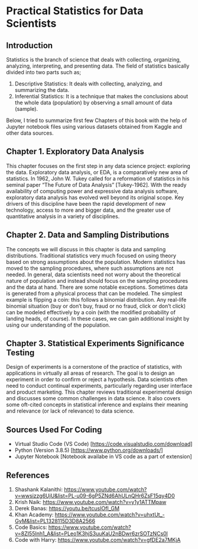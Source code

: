 # Practical Statistics for Data Scientists
## Introduction
Statistics is the branch of science that deals with collecting, organizing, analyzing, interpreting, and presenting data. The field of statistics basically divided into two parts such as; 
1. Descriptive Statistics: It deals with collecting, analyzing, and summarizing the data. 
2. Inferential Statistics: It is a technique that makes the conclusions about the whole data (population) by observing a small amount of data (sample).

Below, I tried to summarize first few Chapters of this book with the help of Jupyter notebook files using various datasets obtained from Kaggle and other data sources.

## Chapter 1. Exploratory Data Analysis
This chapter focuses on the first step in any data science project: exploring the data. Exploratory data analysis, or EDA, is a comparatively new area of statistics. In 1962, John W. Tukey called for a reformation of statistics in his seminal paper “The Future of Data Analysis” [Tukey-1962]. With the ready availability of computing power and expressive data analysis software, exploratory data analysis has evolved well beyond its original scope. Key drivers of this discipline have been the rapid development of new technology, access to more and bigger data, and the greater use of quantitative analysis in a variety of disciplines.

## Chapter 2. Data and Sampling Distributions
The concepts we will discuss in this chapter is data and sampling distributions. Traditional statistics very much focused on using theory based on strong assumptions about the population. Modern statistics has moved to the sampling procedures, where such assumptions are not needed. In general, data scientists need not worry about the theoretical nature of population and instead should focus on the sampling procedures and the data at hand. There are some notable exceptions. Sometimes data is generated from a physical process that can be modeled. The simplest example is flipping a coin: this follows a binomial distribution. Any real-life binomial situation (buy or don’t buy, fraud or no fraud, click or don’t click) can be modeled effectively by a coin (with the modified probability of landing heads, of course). In these cases, we can gain additional insight by using our understanding of the population.

## Chapter 3. Statistical Experiments Significance Testing
Design of experiments is a cornerstone of the practice of statistics, with applications in virtually all areas of research. The goal is to design an experiment in order to confirm or reject a hypothesis. Data scientists often need to conduct continual experiments, particularly regarding user interface and product marketing. This chapter reviews traditional experimental design and discusses some common challenges in data science. It also covers some oft-cited concepts in statistical inference and explains their meaning and relevance (or lack of relevance) to data science.

## Sources Used For Coding
- Virtual Studio Code (VS Code) [https://code.visualstudio.com/download]
- Python (Version 3.8.5) [https://www.python.org/downloads/]
- Jupyter Notebook [Notebook availabe in VS code as a part of extension]


## References 
1. Shashank Kalanithi: https://www.youtube.com/watch?v=wwsizzg6UjU&list=PL-u09-6gP5ZNd6AhULnQHr6ZsF15qy4D0
2. Krish Naik: https://www.youtube.com/watch?v=y1y1ATTMpaw
3. Derek Banas: https://youtu.be/tcusIOfI_GM
4. Khan Academy: https://www.youtube.com/watch?v=uhxtUt_-GyM&list=PL1328115D3D8A2566
5. Code Basics: https://www.youtube.com/watch?v=8ZI55Inh1_A&list=PLeo1K3hjS3uuKaU2nBDwr6zrSOTzNCs0l
6. Code with Harry: https://www.youtube.com/watch?v=gfDE2a7MKjA
